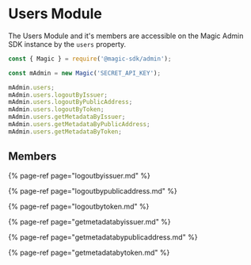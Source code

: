 # Users Module

The Users Module and it's members are accessible on the Magic Admin SDK instance by the `users` property.

```typescript
const { Magic } = require('@magic-sdk/admin');

const mAdmin = new Magic('SECRET_API_KEY');

mAdmin.users;
mAdmin.users.logoutByIssuer;
mAdmin.users.logoutByPublicAddress;
mAdmin.users.logoutByToken;
mAdmin.users.getMetadataByIssuer;
mAdmin.users.getMetadataByPublicAddress;
mAdmin.users.getMetadataByToken;
```

## Members

{% page-ref page="logoutbyissuer.md" %}

{% page-ref page="logoutbypublicaddress.md" %}

{% page-ref page="logoutbytoken.md" %}

{% page-ref page="getmetadatabyissuer.md" %}

{% page-ref page="getmetadatabypublicaddress.md" %}

{% page-ref page="getmetadatabytoken.md" %}

